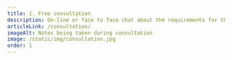 ```yaml
---
title: 1. Free consultation
description: On-line or face to face chat about the requirements for the micro-site.
articleLink: /consultation/
imageAlt: Notes being taken during consultation
image: /static/img/consultation.jpg
order: 1
---
```

